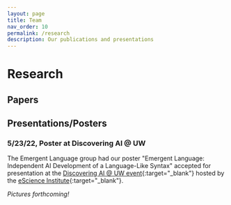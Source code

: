 ```yaml
---
layout: page
title: Team
nav_order: 10
permalink: /research
description: Our publications and presentations
---
```


# Research

## Papers

## Presentations/Posters

### 5/23/22, Poster at Discovering AI @ UW
The Emergent Language group had our poster "Emergent Language: Independent AI Development of a Language-Like Syntax" accepted for presentation at the [Discovering AI @ UW event](https://escience.washington.edu/events/discovering-aiuw/){:target="_blank"} hosted by the [eScience Institute](https://escience.washington.edu/){:target="_blank"}.

*Pictures forthcoming!*

